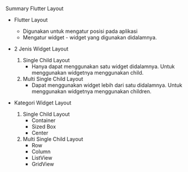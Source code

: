 Summary Flutter Layout

- Flutter Layout
  - Digunakan untuk mengatur posisi pada aplikasi
  - Mengatur widget - widget yang digunakan didalamnya.

- 2 Jenis Widget Layout
    1. Single Child Layout
        - Hanya dapat menggunakan satu widget didalamnya. Untuk menggunakan widgetnya menggunakan child.
    2. Multi Single Child Layout
        - Dapat menggunakan widget lebih dari satu didalamnya. Untuk menggunakan widgetnya menggunakan children.

- Kategori Widget Layout
    1. Single Child Layout
        - Container
        - Sized Box
        - Center
    2. Multi Single Child Layout
        - Row
        - Column
        - ListView
        - GridView
